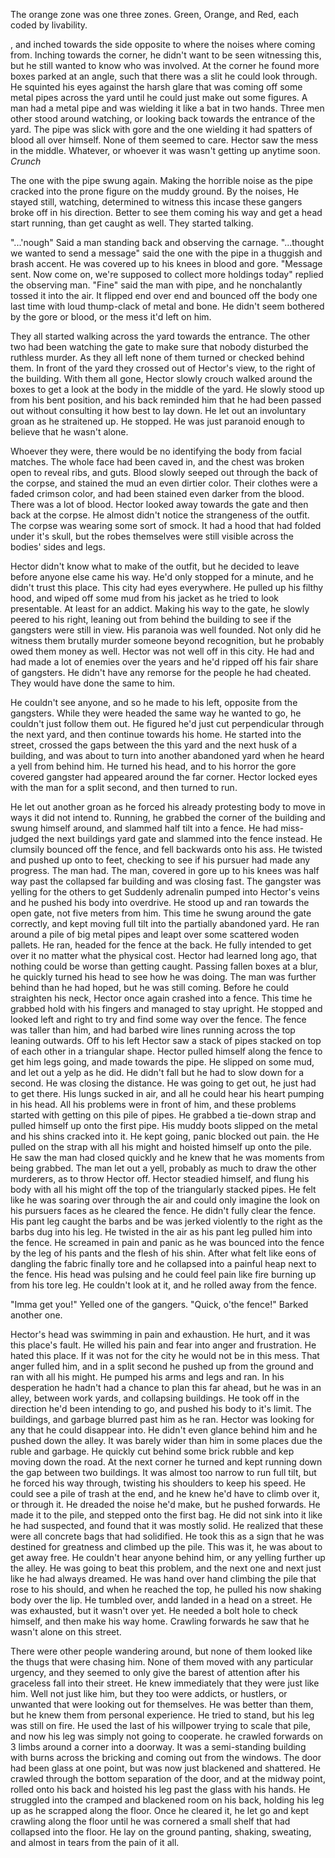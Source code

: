 


The orange zone was one three zones. Green, Orange, and Red, each coded by livability. 

, and inched towards the side opposite to where the noises where coming from. Inching towards the corner, he didn't want to be seen witnessing this, but he still wanted to know who was involved. At the corner he found more boxes parked at an angle, such that there was a slit he could look through. He squinted his eyes against the harsh glare that was coming off some metal pipes across the yard until he could just make out some figures. A man had a metal pipe and was wielding it like a bat in two hands. Three men other stood around watching, or looking back towards the entrance of the yard. The pipe was slick with gore and the one wielding it had spatters of blood all over himself. None of them seemed to care. Hector saw the mess in the middle. Whatever, or whoever it was wasn't getting up anytime soon. 
*Crunch*

The one with the pipe swung again. Making the horrible noise as the pipe cracked into the prone figure on the muddy ground. By the noises,  He stayed still, watching, determined to witness this incase these gangers broke off in his direction. Better to see them coming his way and get a head start running, than get caught as well. They started talking.

"...'nough" Said a man standing back and observing the carnage.
"...thought we wanted to send a message" said the one with the pipe in a thuggish and brash accent. He was covered up to his knees in blood and gore.
"Message sent. Now come on, we're supposed to collect more holdings today" replied the observing man.
"Fine" said the man with pipe, and he nonchalantly tossed it into the air. It flipped end over end and bounced off the body one last time with loud thump-clack of metal and bone. He didn't seem bothered by the gore or blood, or the mess it'd left on him.

They all started walking across the yard towards the entrance. The other two had been watching the gate to make sure that nobody disturbed the ruthless murder. As they all left none of them turned or checked behind them. In front of the yard they crossed out of Hector's view, to the right of the building. With them all gone, Hector slowly crouch walked around the boxes to get a look at the body in the middle of the yard. He slowly stood up from his bent position, and his back reminded him that he had been passed out without consulting it how best to lay down. He let out an involuntary groan as he straitened up. He stopped. He was just paranoid enough to believe that he wasn't alone.


Whoever they were, there would be no identifying the body from facial matches. The whole face had been caved in, and the chest was broken open to reveal ribs, and guts. Blood slowly seeped out through the back of the corpse, and stained the mud an even dirtier color. Their clothes were a faded crimson color, and had been stained even darker from the blood. There was a lot of blood. Hector looked away towards the gate and then back at the corpse. He almost didn't notice the strangeness of the outfit. The corpse was wearing some sort of smock. It had a hood that had folded under it's skull, but the robes themselves were still visible across the bodies' sides and legs.

Hector didn't know what to make of the outfit, but he decided to leave before anyone else came his way. He'd only stopped for a minute, and he didn't trust this place. This city had eyes everywhere. He pulled up his filthy hood, and wiped off some mud from his jacket as he tried to look presentable. At least for an addict.
Making his way to the gate, he slowly peered to his right, leaning out from behind the building to see if the gangsters were still in view. His paranoia was well founded. Not only did he witness them brutally murder someone beyond recognition, but he probably owed them money as well. Hector was not well off in this city. He had and had made a lot of enemies over the years and he'd ripped off his fair share of gangsters. He didn't have any remorse for the people he had cheated. They would have done the same to him.

He couldn't see anyone, and so he made to his left, opposite from the gangsters. While they were headed the same way he wanted to go, he couldn't just follow them out. He figured he'd just cut perpendicular through the next yard, and then continue towards his home. He started into the street, crossed the gaps between the this yard and the next husk of a building, and was about to turn into another abandoned yard when he heard a yell from behind him. He turned his head, and to his horror the gore covered gangster had appeared around the far corner. Hector locked eyes with the man for a split second, and then turned to run.

He let out another groan as he forced his already protesting body to move in ways it did not intend to. Running, he grabbed the corner of the building and swung himself around, and slammed half tilt into a fence. He had miss-judged the next buildings yard gate and slammed into the fence instead. He clumsily bounced off the fence, and fell backwards onto his ass. He twisted and pushed up onto to feet, checking to see if his pursuer had made any progress. The man had. The man, covered in gore up to his knees was half way past the collapsed far building and was closing fast. The gangster was yelling for the others to get Suddenly adrenalin pumped into Hector's veins and he pushed his body into overdrive. He stood up and ran towards the open gate, not five meters from him. This time he swung around the gate correctly, and kept moving full tilt into the partially abandoned yard. He ran around a pile of big metal pipes and leapt over some scattered woden pallets. He ran, headed for the fence at the back. He fully intended to get over it no matter what the physical cost. Hector had learned long ago, that nothing could be worse than getting caught. Passing fallen boxes at a blur, he quickly turned his head to see how he was doing. The man was further behind than he had hoped, but he was still coming. Before he could straighten his neck, Hector once again crashed into a fence. This time he grabbed hold with his fingers and managed to stay upright. He stopped and looked left and right to try and find some way over the fence. The fence was taller than him, and had barbed wire lines running across the top leaning outwards. Off to his left Hector saw a stack of pipes stacked on top of each other in a triangular shape. Hector pulled himself along the fence to get him legs going, and made towards the pipe. He slipped on some mud, and let out a yelp as he did. He didn't fall but he had to slow down for a second. He was closing the distance. He was going to get out, he just had to get there. His lungs sucked in air, and all he could hear his heart pumping in his head. All his problems were in front of him, and these problems started with getting on this pile of pipes. He grabbed a tie-down strap and pulled himself up onto the first pipe. His muddy boots slipped on the metal and his shins cracked into it. He kept going, panic blocked out pain. the He pulled on the strap with all his might and hoisted himself up onto the pile. He saw the man had closed quickly and he knew that he was moments from being grabbed. The man let out a yell, probably as much to draw the other murderers, as to throw Hector off. Hector steadied himself, and flung his body with all his might off the top of the triangularly stacked pipes. He felt like he was soaring over through the air and could only imagine the look on his pursuers faces as he cleared the fence. He didn't fully clear the fence. His pant leg caught the barbs and be was jerked violently to the right as the barbs dug into his leg. He twisted in the air as his pant leg pulled him into the fence. He screamed in pain and panic as he was bounced into the fence by the leg of his pants and the flesh of his shin. After what felt like eons of dangling the fabric finally tore and he collapsed into a painful heap next to the fence. His head was pulsing and he could feel pain like fire burning up from his tore leg. He couldn't look at it, and he rolled away from the fence.

"Imma get you!" Yelled one of the gangers.
"Quick, o'the fence!" Barked another one.

Hector's head was swimming in pain and exhaustion. He hurt, and it was this place's fault. He willed his pain and fear into anger and frustration. He hated this place. If it was not for the city he would not be in this mess. That anger fulled him, and in a split second he pushed up from the ground and ran with all his might. He pumped his arms and legs and ran. In his desperation he hadn't had a chance to plan this far ahead, but he was in an alley, between work yards, and collapsing buildings. He took off in the direction he'd been intending to go, and pushed his body to it's limit. The buildings, and garbage blurred past him as he ran. Hector was looking for any that he could disappear into. He didn't even glance behind him and he pushed down the alley. It was barely wider than him in some places due the ruble and garbage. He quickly cut behind some brick rubble and kep moving down the road. At the next corner he turned and kept running down the gap between two buildings. It was almost too narrow to run full tilt, but he forced his way through, twisting his shoulders to keep his speed. He could see a pile of trash at the end, and he knew he'd have to climb over it, or through it. He dreaded the noise he'd make, but he pushed forwards. He made it to the pile, and stepped onto the first bag. He did not sink into it like he had suspected, and found that it was mostly solid. He realized that these were all concrete bags that had solidified. He took this as a sign that he was destined for greatness and climbed up the pile. This was it, he was about to get away free. He couldn't hear anyone behind him, or any yelling further up the alley. He was going to beat this problem, and the next one and next just like he had always dreamed. He was hand over hand climbing the pile that rose to his should, and when he reached the top, he pulled his now shaking body over the lip. He tumbled over, andd landed in a head on a street. He was exhausted, but it wasn't over yet. He needed a bolt hole to check himself, and then make his way home. Crawling forwards he saw that he wasn't alone on this street.

There were other people wandering around, but none of them looked like the thugs that were chasing him. None of them moved with any particular urgency, and they seemed to only give the barest of attention after his graceless fall into their street. He knew immediately that they were just like him. Well not just like him, but they too were addicts, or hustlers, or unwanted that were looking out for themselves. He was better than them, but he knew them from personal experience. He tried to stand, but his leg was still on fire. He used the last of his willpower trying to scale that pile, and now his leg was simply not going to cooperate. he crawled forwards on 3 limbs around a corner into a doorway. It was a semi-standing building with burns across the bricking and coming out from the windows. The door had been glass at one point, but was now just blackened and shattered. He crawled through the bottom separation of the door, and at the midway point, rolled onto his back and hoisted his leg past the glass with his hands. He struggled into the cramped and blackened room on his back, holding his leg up as he scrapped along the floor. Once he cleared it, he let go and kept crawling along the floor until he was cornered a small shelf that had collapsed into the floor. He lay on the ground panting, shaking, sweating, and almost in tears from the pain of it all.

